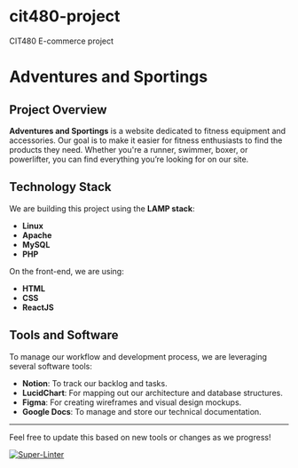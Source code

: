 # cit480-project

CIT480 E-commerce project

# Adventures and Sportings

## Project Overview

**Adventures and Sportings** is a website dedicated to fitness equipment and accessories. Our goal is to make it easier for fitness enthusiasts to find the products they need. Whether you're a runner, swimmer, boxer, or powerlifter, you can find everything you’re looking for on our site.

## Technology Stack

We are building this project using the **LAMP stack**:

- **Linux**
- **Apache**
- **MySQL**
- **PHP**

On the front-end, we are using:

- **HTML**
- **CSS**
- **ReactJS**

## Tools and Software

To manage our workflow and development process, we are leveraging several software tools:

- **Notion**: To track our backlog and tasks.
- **LucidChart**: For mapping out our architecture and database structures.
- **Figma**: For creating wireframes and visual design mockups.
- **Google Docs**: To manage and store our technical documentation.

---

Feel free to update this based on new tools or changes as we progress!

[![Super-Linter](https://github.com/<OWNER>/<REPOSITORY>/actions/workflows/<WORKFLOW_FILE_NAME>/badge.svg)](https://github.com/marketplace/actions/super-linter)
